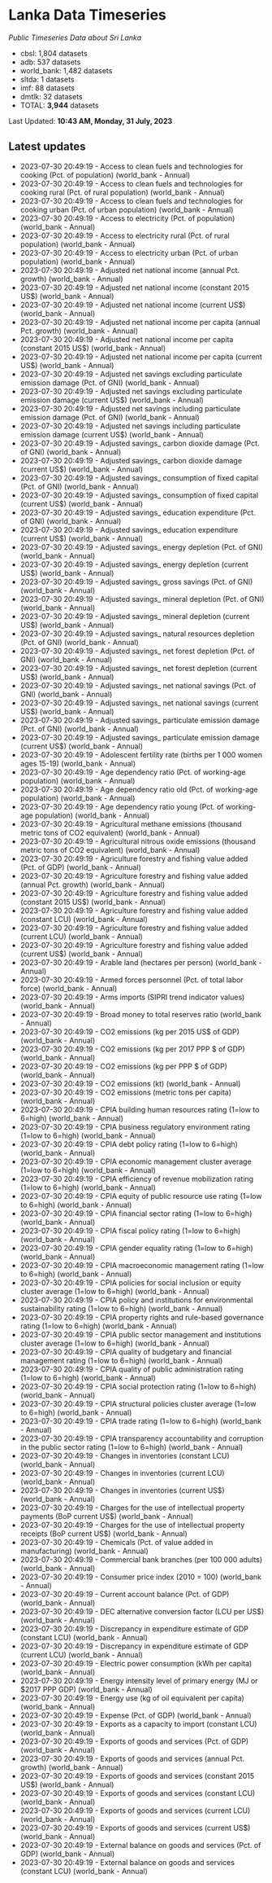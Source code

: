 # Lanka Data Timeseries
*Public Timeseries Data about Sri Lanka*

* cbsl: 1,804 datasets
* adb: 537 datasets
* world_bank: 1,482 datasets
* sltda: 1 datasets
* imf: 88 datasets
* dmtlk: 32 datasets
* TOTAL: **3,944** datasets

Last Updated: **10:43 AM, Monday, 31 July, 2023**

## Latest updates

* 2023-07-30 20:49:19 - Access to clean fuels and technologies for cooking (Pct. of population) (world_bank - Annual)
* 2023-07-30 20:49:19 - Access to clean fuels and technologies for cooking rural (Pct. of rural population) (world_bank - Annual)
* 2023-07-30 20:49:19 - Access to clean fuels and technologies for cooking urban (Pct. of urban population) (world_bank - Annual)
* 2023-07-30 20:49:19 - Access to electricity (Pct. of population) (world_bank - Annual)
* 2023-07-30 20:49:19 - Access to electricity rural (Pct. of rural population) (world_bank - Annual)
* 2023-07-30 20:49:19 - Access to electricity urban (Pct. of urban population) (world_bank - Annual)
* 2023-07-30 20:49:19 - Adjusted net national income (annual Pct. growth) (world_bank - Annual)
* 2023-07-30 20:49:19 - Adjusted net national income (constant 2015 US$) (world_bank - Annual)
* 2023-07-30 20:49:19 - Adjusted net national income (current US$) (world_bank - Annual)
* 2023-07-30 20:49:19 - Adjusted net national income per capita (annual Pct. growth) (world_bank - Annual)
* 2023-07-30 20:49:19 - Adjusted net national income per capita (constant 2015 US$) (world_bank - Annual)
* 2023-07-30 20:49:19 - Adjusted net national income per capita (current US$) (world_bank - Annual)
* 2023-07-30 20:49:19 - Adjusted net savings excluding particulate emission damage (Pct. of GNI) (world_bank - Annual)
* 2023-07-30 20:49:19 - Adjusted net savings excluding particulate emission damage (current US$) (world_bank - Annual)
* 2023-07-30 20:49:19 - Adjusted net savings including particulate emission damage (Pct. of GNI) (world_bank - Annual)
* 2023-07-30 20:49:19 - Adjusted net savings including particulate emission damage (current US$) (world_bank - Annual)
* 2023-07-30 20:49:19 - Adjusted savings_ carbon dioxide damage (Pct. of GNI) (world_bank - Annual)
* 2023-07-30 20:49:19 - Adjusted savings_ carbon dioxide damage (current US$) (world_bank - Annual)
* 2023-07-30 20:49:19 - Adjusted savings_ consumption of fixed capital (Pct. of GNI) (world_bank - Annual)
* 2023-07-30 20:49:19 - Adjusted savings_ consumption of fixed capital (current US$) (world_bank - Annual)
* 2023-07-30 20:49:19 - Adjusted savings_ education expenditure (Pct. of GNI) (world_bank - Annual)
* 2023-07-30 20:49:19 - Adjusted savings_ education expenditure (current US$) (world_bank - Annual)
* 2023-07-30 20:49:19 - Adjusted savings_ energy depletion (Pct. of GNI) (world_bank - Annual)
* 2023-07-30 20:49:19 - Adjusted savings_ energy depletion (current US$) (world_bank - Annual)
* 2023-07-30 20:49:19 - Adjusted savings_ gross savings (Pct. of GNI) (world_bank - Annual)
* 2023-07-30 20:49:19 - Adjusted savings_ mineral depletion (Pct. of GNI) (world_bank - Annual)
* 2023-07-30 20:49:19 - Adjusted savings_ mineral depletion (current US$) (world_bank - Annual)
* 2023-07-30 20:49:19 - Adjusted savings_ natural resources depletion (Pct. of GNI) (world_bank - Annual)
* 2023-07-30 20:49:19 - Adjusted savings_ net forest depletion (Pct. of GNI) (world_bank - Annual)
* 2023-07-30 20:49:19 - Adjusted savings_ net forest depletion (current US$) (world_bank - Annual)
* 2023-07-30 20:49:19 - Adjusted savings_ net national savings (Pct. of GNI) (world_bank - Annual)
* 2023-07-30 20:49:19 - Adjusted savings_ net national savings (current US$) (world_bank - Annual)
* 2023-07-30 20:49:19 - Adjusted savings_ particulate emission damage (Pct. of GNI) (world_bank - Annual)
* 2023-07-30 20:49:19 - Adjusted savings_ particulate emission damage (current US$) (world_bank - Annual)
* 2023-07-30 20:49:19 - Adolescent fertility rate (births per 1 000 women ages 15-19) (world_bank - Annual)
* 2023-07-30 20:49:19 - Age dependency ratio (Pct. of working-age population) (world_bank - Annual)
* 2023-07-30 20:49:19 - Age dependency ratio old (Pct. of working-age population) (world_bank - Annual)
* 2023-07-30 20:49:19 - Age dependency ratio young (Pct. of working-age population) (world_bank - Annual)
* 2023-07-30 20:49:19 - Agricultural methane emissions (thousand metric tons of CO2 equivalent) (world_bank - Annual)
* 2023-07-30 20:49:19 - Agricultural nitrous oxide emissions (thousand metric tons of CO2 equivalent) (world_bank - Annual)
* 2023-07-30 20:49:19 - Agriculture forestry and fishing value added (Pct. of GDP) (world_bank - Annual)
* 2023-07-30 20:49:19 - Agriculture forestry and fishing value added (annual Pct. growth) (world_bank - Annual)
* 2023-07-30 20:49:19 - Agriculture forestry and fishing value added (constant 2015 US$) (world_bank - Annual)
* 2023-07-30 20:49:19 - Agriculture forestry and fishing value added (constant LCU) (world_bank - Annual)
* 2023-07-30 20:49:19 - Agriculture forestry and fishing value added (current LCU) (world_bank - Annual)
* 2023-07-30 20:49:19 - Agriculture forestry and fishing value added (current US$) (world_bank - Annual)
* 2023-07-30 20:49:19 - Arable land (hectares per person) (world_bank - Annual)
* 2023-07-30 20:49:19 - Armed forces personnel (Pct. of total labor force) (world_bank - Annual)
* 2023-07-30 20:49:19 - Arms imports (SIPRI trend indicator values) (world_bank - Annual)
* 2023-07-30 20:49:19 - Broad money to total reserves ratio (world_bank - Annual)
* 2023-07-30 20:49:19 - CO2 emissions (kg per 2015 US$ of GDP) (world_bank - Annual)
* 2023-07-30 20:49:19 - CO2 emissions (kg per 2017 PPP $ of GDP) (world_bank - Annual)
* 2023-07-30 20:49:19 - CO2 emissions (kg per PPP $ of GDP) (world_bank - Annual)
* 2023-07-30 20:49:19 - CO2 emissions (kt) (world_bank - Annual)
* 2023-07-30 20:49:19 - CO2 emissions (metric tons per capita) (world_bank - Annual)
* 2023-07-30 20:49:19 - CPIA building human resources rating (1=low to 6=high) (world_bank - Annual)
* 2023-07-30 20:49:19 - CPIA business regulatory environment rating (1=low to 6=high) (world_bank - Annual)
* 2023-07-30 20:49:19 - CPIA debt policy rating (1=low to 6=high) (world_bank - Annual)
* 2023-07-30 20:49:19 - CPIA economic management cluster average (1=low to 6=high) (world_bank - Annual)
* 2023-07-30 20:49:19 - CPIA efficiency of revenue mobilization rating (1=low to 6=high) (world_bank - Annual)
* 2023-07-30 20:49:19 - CPIA equity of public resource use rating (1=low to 6=high) (world_bank - Annual)
* 2023-07-30 20:49:19 - CPIA financial sector rating (1=low to 6=high) (world_bank - Annual)
* 2023-07-30 20:49:19 - CPIA fiscal policy rating (1=low to 6=high) (world_bank - Annual)
* 2023-07-30 20:49:19 - CPIA gender equality rating (1=low to 6=high) (world_bank - Annual)
* 2023-07-30 20:49:19 - CPIA macroeconomic management rating (1=low to 6=high) (world_bank - Annual)
* 2023-07-30 20:49:19 - CPIA policies for social inclusion or equity cluster average (1=low to 6=high) (world_bank - Annual)
* 2023-07-30 20:49:19 - CPIA policy and institutions for environmental sustainability rating (1=low to 6=high) (world_bank - Annual)
* 2023-07-30 20:49:19 - CPIA property rights and rule-based governance rating (1=low to 6=high) (world_bank - Annual)
* 2023-07-30 20:49:19 - CPIA public sector management and institutions cluster average (1=low to 6=high) (world_bank - Annual)
* 2023-07-30 20:49:19 - CPIA quality of budgetary and financial management rating (1=low to 6=high) (world_bank - Annual)
* 2023-07-30 20:49:19 - CPIA quality of public administration rating (1=low to 6=high) (world_bank - Annual)
* 2023-07-30 20:49:19 - CPIA social protection rating (1=low to 6=high) (world_bank - Annual)
* 2023-07-30 20:49:19 - CPIA structural policies cluster average (1=low to 6=high) (world_bank - Annual)
* 2023-07-30 20:49:19 - CPIA trade rating (1=low to 6=high) (world_bank - Annual)
* 2023-07-30 20:49:19 - CPIA transparency accountability and corruption in the public sector rating (1=low to 6=high) (world_bank - Annual)
* 2023-07-30 20:49:19 - Changes in inventories (constant LCU) (world_bank - Annual)
* 2023-07-30 20:49:19 - Changes in inventories (current LCU) (world_bank - Annual)
* 2023-07-30 20:49:19 - Changes in inventories (current US$) (world_bank - Annual)
* 2023-07-30 20:49:19 - Charges for the use of intellectual property payments (BoP current US$) (world_bank - Annual)
* 2023-07-30 20:49:19 - Charges for the use of intellectual property receipts (BoP current US$) (world_bank - Annual)
* 2023-07-30 20:49:19 - Chemicals (Pct. of value added in manufacturing) (world_bank - Annual)
* 2023-07-30 20:49:19 - Commercial bank branches (per 100 000 adults) (world_bank - Annual)
* 2023-07-30 20:49:19 - Consumer price index (2010 = 100) (world_bank - Annual)
* 2023-07-30 20:49:19 - Current account balance (Pct. of GDP) (world_bank - Annual)
* 2023-07-30 20:49:19 - DEC alternative conversion factor (LCU per US$) (world_bank - Annual)
* 2023-07-30 20:49:19 - Discrepancy in expenditure estimate of GDP (constant LCU) (world_bank - Annual)
* 2023-07-30 20:49:19 - Discrepancy in expenditure estimate of GDP (current LCU) (world_bank - Annual)
* 2023-07-30 20:49:19 - Electric power consumption (kWh per capita) (world_bank - Annual)
* 2023-07-30 20:49:19 - Energy intensity level of primary energy (MJ or $2017 PPP GDP) (world_bank - Annual)
* 2023-07-30 20:49:19 - Energy use (kg of oil equivalent per capita) (world_bank - Annual)
* 2023-07-30 20:49:19 - Expense (Pct. of GDP) (world_bank - Annual)
* 2023-07-30 20:49:19 - Exports as a capacity to import (constant LCU) (world_bank - Annual)
* 2023-07-30 20:49:19 - Exports of goods and services (Pct. of GDP) (world_bank - Annual)
* 2023-07-30 20:49:19 - Exports of goods and services (annual Pct. growth) (world_bank - Annual)
* 2023-07-30 20:49:19 - Exports of goods and services (constant 2015 US$) (world_bank - Annual)
* 2023-07-30 20:49:19 - Exports of goods and services (constant LCU) (world_bank - Annual)
* 2023-07-30 20:49:19 - Exports of goods and services (current LCU) (world_bank - Annual)
* 2023-07-30 20:49:19 - Exports of goods and services (current US$) (world_bank - Annual)
* 2023-07-30 20:49:19 - External balance on goods and services (Pct. of GDP) (world_bank - Annual)
* 2023-07-30 20:49:19 - External balance on goods and services (constant LCU) (world_bank - Annual)